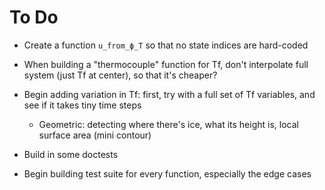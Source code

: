 # To Do

- Create a function `u_from_ϕ_T` so that no state indices are hard-coded
- When building a "thermocouple" function for Tf, don't interpolate full system (just Tf at center), so that it's cheaper?


- Begin adding variation in Tf: first, try with a full set of Tf variables, and see if it takes tiny time steps
    - Geometric: detecting where there's ice, what its height is, local surface area (mini contour)

- Build in some doctests
- Begin building test suite for every function, especially the edge cases